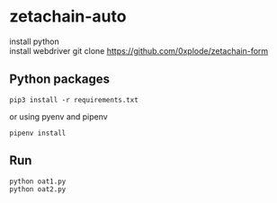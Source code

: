 # zetachain-auto

install python  
install webdriver
git clone https://github.com/0xplode/zetachain-form  

## Python packages
```shell
pip3 install -r requirements.txt
```
or using pyenv and pipenv
```shell
pipenv install
```

## Run
```shell
python oat1.py
python oat2.py  
```
